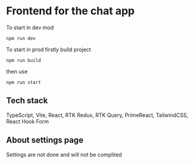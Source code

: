 # Frontend for the chat app

To start in dev mod
```
npm run dev
```

To start in prod firstly build project
```
npm run build
```
then use
```
npm run start
```

## Tech stack
TypeScript, Vite, React, RTK Redux, RTK Query, PrimeReact, TailwindCSS, React Hook Form

## About settings page
Settings are not done and will not be complited
